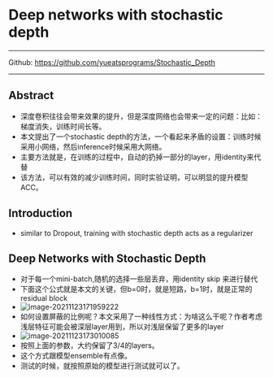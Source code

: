 # Deep networks with stochastic depth

>

---

Github: https://github.com/yueatsprograms/Stochastic_Depth

---

## Abstract

- 深度卷积往往会带来效果的提升，但是深度网络也会带来一定的问题：比如：梯度消失，训练时间长等。
- 本文提出了一个stochastic depth的方法，一个看起来矛盾的设置：训练时候采用小网络，然后inference时候采用大网络。
- 主要方法就是，在训练的过程中，自动的扔掉一部分的layer，用identity来代替
- 该方法，可以有效的减少训练时间，同时实验证明，可以明显的提升模型ACC。

## Introduction

- similar to Dropout, training with stochastic depth acts as a regularizer

## Deep Networks with Stochastic Depth

- 对于每一个mini-batch,随机的选择一些层丢弃，用identity skip 来进行替代
- 下面这个公式就是本文的关键，但b=0时，就是短路，b=1时，就是正常的residual block
- ![image-20211123171959222](C:\Users\wanglichun\Desktop\Typera\TyporaPapers\images\image-20211123171959222.png)
- 如何设置屏蔽的比例呢？本文采用了一种线性方式：为啥这么干呢？作者考虑浅层特征可能会被深层layer用到，所以对浅层保留了更多的layer
- ![image-20211123173010085](C:\Users\wanglichun\Desktop\Typera\TyporaPapers\images\image-20211123173010085.png)
- 按照上面的参数，大约保留了3/4的layers。
- 这个方式跟模型ensemble有点像。
- 测试的时候，就按照原始的模型进行测试就可以了。

